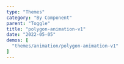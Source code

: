```yaml
---
type: "Themes"
category: "By Component"
parent: "Toggle"
title: "polygon-animation-v1"
date: "2022-05-05"
demos: [
  "themes/animation/polygon-animation-v1"
]
---
```

